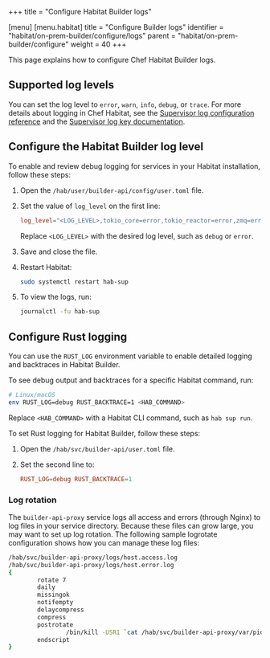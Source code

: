 +++
title = "Configure Habitat Builder logs"

[menu]
  [menu.habitat]
    title = "Configure Builder logs"
    identifier = "habitat/on-prem-builder/configure/logs"
    parent = "habitat/on-prem-builder/configure"
    weight = 40
+++

This page explains how to configure Chef Habitat Builder logs.

## Supported log levels

You can set the log level to `error`, `warn`, `info`, `debug`, or `trace`.
For more details about logging in Chef Habitat, see the [Supervisor log configuration reference](/habitat/sup_log_configuration/) and the [Supervisor log key documentation](/habitat/sup_log_keys/).

## Configure the Habitat Builder log level

To enable and review debug logging for services in your Habitat installation, follow these steps:

1. Open the `/hab/user/builder-api/config/user.toml` file.
1. Set the value of `log_level` on the first line:

    ```toml
    log_level="<LOG_LEVEL>,tokio_core=error,tokio_reactor=error,zmq=error,hyper=error"
    ```

    Replace `<LOG_LEVEL>` with the desired log level, such as `debug` or `error`.

1. Save and close the file.
1. Restart Habitat:

    ```sh
    sudo systemctl restart hab-sup
    ```

1. To view the logs, run:

    ```sh
    journalctl -fu hab-sup
    ```

## Configure Rust logging

You can use the `RUST_LOG` environment variable to enable detailed logging and backtraces in Habitat Builder.

To see debug output and backtraces for a specific Habitat command, run:

```bash
# Linux/macOS
env RUST_LOG=debug RUST_BACKTRACE=1 <HAB_COMMAND>
```

Replace `<HAB_COMMAND>` with a Habitat CLI command, such as `hab sup run`.

To set Rust logging for Habitat Builder, follow these steps:

1. Open the `/hab/svc/builder-api/user.toml` file.
1. Set the second line to:

    ```toml
    RUST_LOG=debug RUST_BACKTRACE=1
    ```

### Log rotation

The `builder-api-proxy` service logs all access and errors (through Nginx) to log files in your service directory.
Because these files can grow large, you may want to set up log rotation.
The following sample logrotate configuration shows how you can manage these log files:

```bash
/hab/svc/builder-api-proxy/logs/host.access.log
/hab/svc/builder-api-proxy/logs/host.error.log
{
        rotate 7
        daily
        missingok
        notifempty
        delaycompress
        compress
        postrotate
                /bin/kill -USR1 `cat /hab/svc/builder-api-proxy/var/pid 2>/dev/null` 2>/dev/null || true
        endscript
}
```
